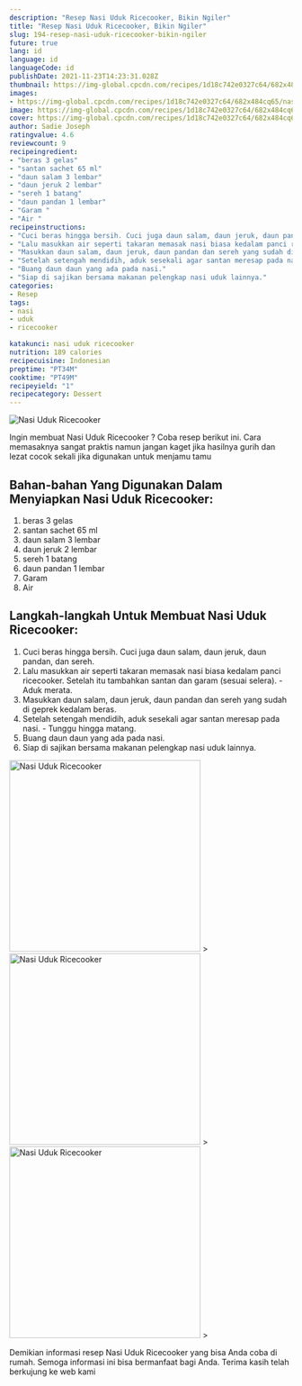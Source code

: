 ```yaml
---
description: "Resep Nasi Uduk Ricecooker, Bikin Ngiler"
title: "Resep Nasi Uduk Ricecooker, Bikin Ngiler"
slug: 194-resep-nasi-uduk-ricecooker-bikin-ngiler
future: true
lang: id
language: id
languageCode: id
publishDate: 2021-11-23T14:23:31.028Z 
thumbnail: https://img-global.cpcdn.com/recipes/1d18c742e0327c64/682x484cq65/nasi-uduk-ricecooker-foto-resep-utama.png
images:
- https://img-global.cpcdn.com/recipes/1d18c742e0327c64/682x484cq65/nasi-uduk-ricecooker-foto-resep-utama.png
image: https://img-global.cpcdn.com/recipes/1d18c742e0327c64/682x484cq65/nasi-uduk-ricecooker-foto-resep-utama.png
cover: https://img-global.cpcdn.com/recipes/1d18c742e0327c64/682x484cq65/nasi-uduk-ricecooker-foto-resep-utama.png
author: Sadie Joseph
ratingvalue: 4.6
reviewcount: 9
recipeingredient:
- "beras 3 gelas"
- "santan sachet 65 ml"
- "daun salam 3 lembar"
- "daun jeruk 2 lembar"
- "sereh 1 batang"
- "daun pandan 1 lembar"
- "Garam "
- "Air "
recipeinstructions:
- "Cuci beras hingga bersih. Cuci juga daun salam, daun jeruk, daun pandan, dan sereh."
- "Lalu masukkan air seperti takaran memasak nasi biasa kedalam panci ricecooker. Setelah itu tambahkan santan dan garam (sesuai selera). Aduk merata."
- "Masukkan daun salam, daun jeruk, daun pandan dan sereh yang sudah di geprek kedalam beras."
- "Setelah setengah mendidih, aduk sesekali agar santan meresap pada nasi.  Tunggu hingga matang."
- "Buang daun daun yang ada pada nasi."
- "Siap di sajikan bersama makanan pelengkap nasi uduk lainnya."
categories:
- Resep
tags:
- nasi
- uduk
- ricecooker

katakunci: nasi uduk ricecooker 
nutrition: 189 calories
recipecuisine: Indonesian
preptime: "PT34M"
cooktime: "PT49M"
recipeyield: "1"
recipecategory: Dessert
---
```



![Nasi Uduk Ricecooker](https://img-global.cpcdn.com/recipes/1d18c742e0327c64/682x484cq65/nasi-uduk-ricecooker-foto-resep-utama.png)

Ingin membuat Nasi Uduk Ricecooker ? Coba resep berikut ini. Cara memasaknya sangat praktis namun jangan kaget jika hasilnya gurih dan lezat cocok sekali jika digunakan untuk menjamu tamu

<!--inarticleads1-->

## Bahan-bahan Yang Digunakan Dalam Menyiapkan Nasi Uduk Ricecooker:

1. beras 3 gelas
1. santan sachet 65 ml
1. daun salam 3 lembar
1. daun jeruk 2 lembar
1. sereh 1 batang
1. daun pandan 1 lembar
1. Garam 
1. Air 



<!--inarticleads2-->

## Langkah-langkah Untuk Membuat Nasi Uduk Ricecooker:

1. Cuci beras hingga bersih. Cuci juga daun salam, daun jeruk, daun pandan, dan sereh.
1. Lalu masukkan air seperti takaran memasak nasi biasa kedalam panci ricecooker. Setelah itu tambahkan santan dan garam (sesuai selera). - Aduk merata.
1. Masukkan daun salam, daun jeruk, daun pandan dan sereh yang sudah di geprek kedalam beras.
1. Setelah setengah mendidih, aduk sesekali agar santan meresap pada nasi.  - Tunggu hingga matang.
1. Buang daun daun yang ada pada nasi.
1. Siap di sajikan bersama makanan pelengkap nasi uduk lainnya.
<img class="lazyload" data-src="https://img-global.cpcdn.com/steps/8d52f813452076fd/160x128cq70/nasi-uduk-ricecooker-langkah-memasak-6-foto.png" alt="Nasi Uduk Ricecooker" width="340" height="340">
><img class="lazyload" data-src="https://img-global.cpcdn.com/steps/bd825f31f1173288/160x128cq70/nasi-uduk-ricecooker-langkah-memasak-6-foto.png" alt="Nasi Uduk Ricecooker" width="340" height="340">
><img class="lazyload" data-src="https://img-global.cpcdn.com/steps/fb0c53adbfa0bf4a/160x128cq70/nasi-uduk-ricecooker-langkah-memasak-6-foto.png" alt="Nasi Uduk Ricecooker" width="340" height="340">
>



Demikian informasi  resep Nasi Uduk Ricecooker   yang bisa Anda coba di rumah. Semoga informasi ini bisa bermanfaat bagi Anda. Terima kasih telah berkujung ke web kami
